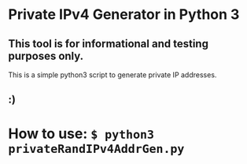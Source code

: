 # Private IPv4 Generator in Python 3
**This tool is for informational and testing purposes only.**
-
This is a simple python3 script to generate private IP addresses.

:)
-

# How to use: ```$ python3 privateRandIPv4AddrGen.py```
